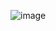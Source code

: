 ![image](https://viewer.diagrams.net/?tags=%7B%7D&lightbox=1&highlight=0000ff&edit=_blank&layers=1&nav=1&title=Active%20Diagram.drawio#Uhttps%3A%2F%2Fraw.githubusercontent.com%2FEhsangood1%2FIDiscovery%2Fmain%2FUseCases%2FActive%2520Diagram.drawio)
